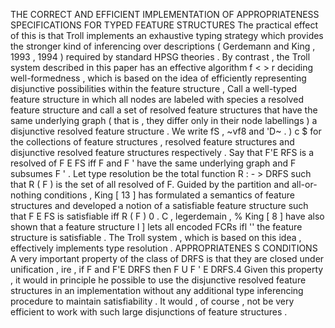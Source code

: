 THE CORRECT AND EFFICIENT IMPLEMENTATION OF APPROPRIATENESS SPECIFICATIONS FOR TYPED FEATURE STRUCTURES 
The practical effect of this is that Troll implements an exhaustive typing strategy which provides the stronger kind of inferencing over descriptions ( Gerdemann and King , 1993 , 1994 ) required by standard HPSG theories . 
By contrast , the Troll system described in this paper has an effective algorithm f < > r deciding well-formedness , which is based on the idea of efficiently representing disjunctive possibilities within the feature structure , Call a well-typed feature structure in which all nodes are labeled with species a resolved feature structure and call a set of resolved feature structures that have the same underlying graph ( that is , they differ only in their node labellings ) a disjunctive resolved feature structure . 
We write fS , ~vf8 and 'D~ . ) c $ for the collections of feature structures , resolved feature structures and disjunctive resolved feature structures respectively . 
Say that F'E RFS is a resolved of F E FS iff F and F ' have the same underlying graph and F subsumes F ' . 
Let type resolution be the total function R : - > DRFS such that R ( F ) is the set of all resolved of F. Guided by the partition and all-or-nothing conditions , King [ 13 ] has formulated a semantics of feature structures and developed a notion of a satisfiable feature structure such that F E FS is satisfiable iff R ( F ) 0 . 
C , legerdemain , % King [ 8 ] have also shown that a feature structure l ] lets all encoded FCRs ifl '' the feature structure is satisfiable . 
The Troll system , which is based on this idea , effectively implements type resolution . 
APPROPRIATENES S CONDITIONS A very important property of the class of DRFS is that they are closed under unification , ire , if F and F'E DRFS then F U F ' E DRFS.4 Given this property , it would in principle he possible to use the disjunctive resolved feature structures in an implementation without any additional type inferencing procedure to maintain satisfiability . 
It would , of course , not be very efficient to work with such large disjunctions of feature structures . 
